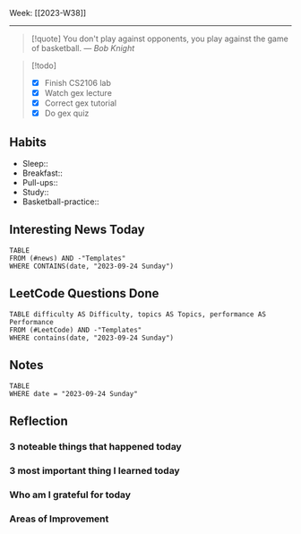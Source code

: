Week: [[2023-W38]]
- - -
>[!quote]
> You don't play against opponents, you play against the game of basketball.
> — <cite>Bob Knight</cite>

>[!todo]
>- [x] Finish CS2106 lab
>- [x] Watch gex lecture
>- [x] Correct gex tutorial
>- [x] Do gex quiz

## Habits

- Sleep:: 
- Breakfast:: 
- Pull-ups:: 
- Study:: 
- Basketball-practice:: 
## Interesting News Today

```dataview
TABLE 
FROM (#news) AND -"Templates"
WHERE CONTAINS(date, "2023-09-24 Sunday") 
```

## LeetCode Questions Done

```dataview
TABLE difficulty AS Difficulty, topics AS Topics, performance AS Performance
FROM (#LeetCode) AND -"Templates"
WHERE contains(date, "2023-09-24 Sunday") 
```

## Notes

```dataview
TABLE
WHERE date = "2023-09-24 Sunday"
```

## Reflection

### 3 noteable things that happened today

### 3 most important thing I learned today

### Who am I grateful for today

### Areas of Improvement